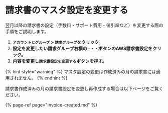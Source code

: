 # 請求書のマスタ設定を変更する

翌月以降の請求書の設定（手数料・サポート費用・値引率など）を変更する際の手順をご説明します。

1. **`アカウントとグループ` &gt; `請求グループ`をクリック。**
2. **設定を変更したい請求グループ右横の`・・・`ボタンのAWS請求書設定をクリック。**
3. **内容を変更し`請求書設定を変更する`ボタンを押す。**

{% hint style="warning" %}
マスタ設定の変更は作成済みの月の請求書には適用されません。
{% endhint %}

請求書作成済みの月の請求書設定を変更し再作成する場合は以下ページをご覧ください。

{% page-ref page="invoice-created.md" %}

